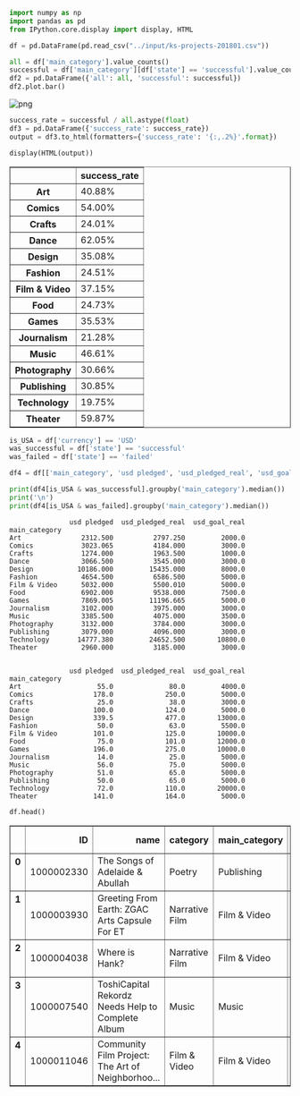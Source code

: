 

```python
import numpy as np 
import pandas as pd 
from IPython.core.display import display, HTML
```


```python
df = pd.DataFrame(pd.read_csv("../input/ks-projects-201801.csv"))
```


```python
all = df['main_category'].value_counts()
successful = df['main_category'][df['state'] == 'successful'].value_counts()
df2 = pd.DataFrame({'all': all, 'successful': successful})
df2.plot.bar()
```

![png]({{"../images/notebook_2_1.png"}})



```python
success_rate = successful / all.astype(float)
df3 = pd.DataFrame({'success_rate': success_rate})
output = df3.to_html(formatters={'success_rate': '{:,.2%}'.format})

display(HTML(output))
```


<table border="1" class="dataframe">
  <thead>
    <tr style="text-align: right;">
      <th></th>
      <th>success_rate</th>
    </tr>
  </thead>
  <tbody>
    <tr>
      <th>Art</th>
      <td>40.88%</td>
    </tr>
    <tr>
      <th>Comics</th>
      <td>54.00%</td>
    </tr>
    <tr>
      <th>Crafts</th>
      <td>24.01%</td>
    </tr>
    <tr>
      <th>Dance</th>
      <td>62.05%</td>
    </tr>
    <tr>
      <th>Design</th>
      <td>35.08%</td>
    </tr>
    <tr>
      <th>Fashion</th>
      <td>24.51%</td>
    </tr>
    <tr>
      <th>Film &amp; Video</th>
      <td>37.15%</td>
    </tr>
    <tr>
      <th>Food</th>
      <td>24.73%</td>
    </tr>
    <tr>
      <th>Games</th>
      <td>35.53%</td>
    </tr>
    <tr>
      <th>Journalism</th>
      <td>21.28%</td>
    </tr>
    <tr>
      <th>Music</th>
      <td>46.61%</td>
    </tr>
    <tr>
      <th>Photography</th>
      <td>30.66%</td>
    </tr>
    <tr>
      <th>Publishing</th>
      <td>30.85%</td>
    </tr>
    <tr>
      <th>Technology</th>
      <td>19.75%</td>
    </tr>
    <tr>
      <th>Theater</th>
      <td>59.87%</td>
    </tr>
  </tbody>
</table>



```python
is_USA = df['currency'] == 'USD'
was_successful = df['state'] == 'successful'
was_failed = df['state'] == 'failed'

df4 = df[['main_category', 'usd pledged', 'usd_pledged_real', 'usd_goal_real']]

print(df4[is_USA & was_successful].groupby('main_category').median())
print('\n')
print(df4[is_USA & was_failed].groupby('main_category').median())
```

                   usd pledged  usd_pledged_real  usd_goal_real
    main_category                                              
    Art               2312.500          2797.250         2000.0
    Comics            3023.065          4184.000         3000.0
    Crafts            1274.000          1963.500         1000.0
    Dance             3066.500          3545.000         3000.0
    Design           10186.000         15435.000         8000.0
    Fashion           4654.500          6586.500         5000.0
    Film & Video      5032.000          5500.010         5000.0
    Food              6902.000          9538.000         7500.0
    Games             7869.005         11196.665         5000.0
    Journalism        3102.000          3975.000         3000.0
    Music             3385.500          4075.000         3500.0
    Photography       3132.000          3784.000         3000.0
    Publishing        3079.000          4096.000         3000.0
    Technology       14777.380         24652.500        10800.0
    Theater           2960.000          3185.000         3000.0
    
    
                   usd pledged  usd_pledged_real  usd_goal_real
    main_category                                              
    Art                   55.0              80.0         4000.0
    Comics               178.0             250.0         5000.0
    Crafts                25.0              38.0         3000.0
    Dance                100.0             124.0         5000.0
    Design               339.5             477.0        13000.0
    Fashion               50.0              63.0         5500.0
    Film & Video         101.0             125.0        10000.0
    Food                  75.0             101.0        12000.0
    Games                196.0             275.0        10000.0
    Journalism            14.0              25.0         5000.0
    Music                 56.0              75.0         5000.0
    Photography           51.0              65.0         5000.0
    Publishing            50.0              65.0         5000.0
    Technology            72.0             110.0        20000.0
    Theater              141.0             164.0         5000.0



```python
df.head()
```




<div>
<style>
    .dataframe thead tr:only-child th {
        text-align: right;
    }

    .dataframe thead th {
        text-align: left;
    }

    .dataframe tbody tr th {
        vertical-align: top;
    }
</style>
<table border="1" class="dataframe">
  <thead>
    <tr style="text-align: right;">
      <th></th>
      <th>ID</th>
      <th>name</th>
      <th>category</th>
      <th>main_category</th>
      <th>currency</th>
      <th>deadline</th>
      <th>goal</th>
      <th>launched</th>
      <th>pledged</th>
      <th>state</th>
      <th>backers</th>
      <th>country</th>
      <th>usd pledged</th>
      <th>usd_pledged_real</th>
      <th>usd_goal_real</th>
    </tr>
  </thead>
  <tbody>
    <tr>
      <th>0</th>
      <td>1000002330</td>
      <td>The Songs of Adelaide &amp; Abullah</td>
      <td>Poetry</td>
      <td>Publishing</td>
      <td>GBP</td>
      <td>2015-10-09</td>
      <td>1000.0</td>
      <td>2015-08-11 12:12:28</td>
      <td>0.0</td>
      <td>failed</td>
      <td>0</td>
      <td>GB</td>
      <td>0.0</td>
      <td>0.0</td>
      <td>1533.95</td>
    </tr>
    <tr>
      <th>1</th>
      <td>1000003930</td>
      <td>Greeting From Earth: ZGAC Arts Capsule For ET</td>
      <td>Narrative Film</td>
      <td>Film &amp; Video</td>
      <td>USD</td>
      <td>2017-11-01</td>
      <td>30000.0</td>
      <td>2017-09-02 04:43:57</td>
      <td>2421.0</td>
      <td>failed</td>
      <td>15</td>
      <td>US</td>
      <td>100.0</td>
      <td>2421.0</td>
      <td>30000.00</td>
    </tr>
    <tr>
      <th>2</th>
      <td>1000004038</td>
      <td>Where is Hank?</td>
      <td>Narrative Film</td>
      <td>Film &amp; Video</td>
      <td>USD</td>
      <td>2013-02-26</td>
      <td>45000.0</td>
      <td>2013-01-12 00:20:50</td>
      <td>220.0</td>
      <td>failed</td>
      <td>3</td>
      <td>US</td>
      <td>220.0</td>
      <td>220.0</td>
      <td>45000.00</td>
    </tr>
    <tr>
      <th>3</th>
      <td>1000007540</td>
      <td>ToshiCapital Rekordz Needs Help to Complete Album</td>
      <td>Music</td>
      <td>Music</td>
      <td>USD</td>
      <td>2012-04-16</td>
      <td>5000.0</td>
      <td>2012-03-17 03:24:11</td>
      <td>1.0</td>
      <td>failed</td>
      <td>1</td>
      <td>US</td>
      <td>1.0</td>
      <td>1.0</td>
      <td>5000.00</td>
    </tr>
    <tr>
      <th>4</th>
      <td>1000011046</td>
      <td>Community Film Project: The Art of Neighborhoo...</td>
      <td>Film &amp; Video</td>
      <td>Film &amp; Video</td>
      <td>USD</td>
      <td>2015-08-29</td>
      <td>19500.0</td>
      <td>2015-07-04 08:35:03</td>
      <td>1283.0</td>
      <td>canceled</td>
      <td>14</td>
      <td>US</td>
      <td>1283.0</td>
      <td>1283.0</td>
      <td>19500.00</td>
    </tr>
  </tbody>
</table>
</div>


